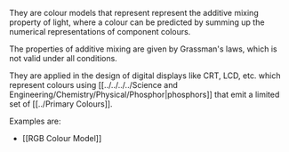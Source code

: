 They are colour models that represent represent the additive mixing property of light, where a colour can be predicted by summing up the numerical representations of component colours.

The properties of additive mixing are given by Grassman's laws, which is not valid under all conditions.

They are applied in the design of digital displays like CRT, LCD, etc. which represent colours using [[../../../../Science and Engineering/Chemistry/Physical/Phosphor|phosphors]] that emit a limited set of [[../Primary Colours]].

Examples are:
- [[RGB Colour Model]]

